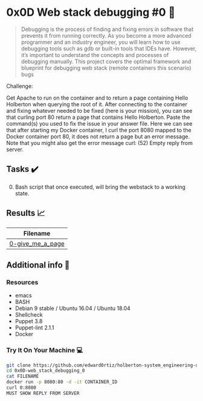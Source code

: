 # 0x0D Web stack debugging #0 :wrench:

> Debugging is the process of finding and fixing errors in software that prevents it from running correctly. As you become a more advanced programmer and an industry engineer, you will learn how to use debugging tools such as gdb or built-in tools that IDEs have. However, it’s important to understand the concepts and processes of debugging manually. This project covers the optimal framework and blueprint for debugging web stack (remote containers this scenario) bugs

Challenge:

Get Apache to run on the container and to return a page containing Hello Holberton when querying the root of it. After connecting to the container and fixing whatever needed to be fixed (here is your mission), you can see that curling port 80 return a page that contains Hello Holberton. Paste the command(s) you used to fix the issue in your answer file.
Here we can see that after starting my Docker container, I curl the port 8080 mapped to the Docker container port 80, it does not return a page but an error message. Note that you might also get the error message curl: (52) Empty reply from server.


## Tasks :heavy_check_mark:

0. Bash script that once executed, will bring the webstack to a working state.


## Results :chart_with_upwards_trend:

| Filename |
| ------ |
| [0-give_me_a_page](https://github.com/MefDev/holberton-system_engineering-devops/blob/master/0x0D-web_stack_debugging_0/0-give_me_a_page)|

## Additional info :construction:
### Resources

- emacs
- BASH
- Debian 9 stable / Ubuntu 16.04 / Ubuntu 18.04 
- Shellcheck
- Puppet 3.8
- Puppet-lint 2.1.1
- Docker

### Try It On Your Machine :computer:
```bash
git clone https://github.com/edward0rtiz/holberton-system_engineering-devops.git
cd 0x0D-web_stack_debugging_0
cat FILENAME
docker run -p 8080:80 -d -it CONTAINER_ID
curl 0:8080
MUST SHOW REPLY FROM SERVER

```

